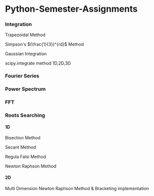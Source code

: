 # Python-Semester-Assignments



### Integration 
   Trapezoidal Method
 
   Simpson's $(\frac{1}{3})^{rd}$ Method

   Gaussian Integration

   scipy.integrate method 1D,2D,3D
   
### Fourier Series

### Power Spectrum

### FFT

### Roots Searching
#### 1D
   Bisection Method
   
   Secant Method
   
   Regula Falsi Method
    
   Newton Raphson Method
    
 #### 2D
  Multi Dimension Newton Raphson Method & Bracketing implementation
      
      
